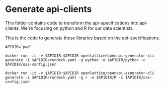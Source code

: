# Generate api-clients

This folder contains code to transform the api-specifications into api-clients.  We're focusing on python and R for our data scientists.

This is the code to generate these libraries based on the api-specifications.

    APIDIR=`pwd`

    docker run -it -v $APIDIR:$APIDIR openlattice/openapi-generator-cli generate -i $APIDIR/rundeck.yaml -g python -o $APIDIR/python -c $APIDIR/oas-config.json

    docker run -it -v $APIDIR:$APIDIR openlattice/openapi-generator-cli generate -i $APIDIR/rundeck.yaml -g r -o $APIDIR/R -c $APIDIR/oas-config.json


